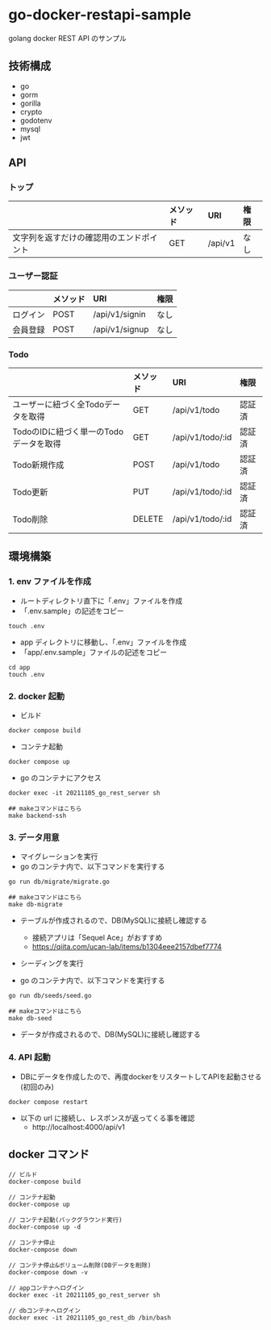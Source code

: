 # go-docker-restapi-sample

golang docker REST API のサンプル

## 技術構成

- go
- gorm
- gorilla
- crypto
- godotenv
- mysql
- jwt

## API

### トップ

|                                          | メソッド | URI     | 権限 |
| :--------------------------------------- | :------- | :------ | :--- |
| 文字列を返すだけの確認用のエンドポイント | GET      | /api/v1 | なし |

### ユーザー認証

|                                          | メソッド | URI     | 権限 |
| :--------------------------------------- | :------- | :------ | :--- |
| ログイン | POST      | /api/v1/signin | なし |
| 会員登録 | POST      | /api/v1/signup | なし |

### Todo

|                                          | メソッド | URI     | 権限 |
| :--------------------------------------- | :------- | :------ | :--- |
| ユーザーに紐づく全Todoデータを取得 | GET      | /api/v1/todo | 認証済 |
| TodoのIDに紐づく単一のTodoデータを取得  | GET      | /api/v1/todo/:id | 認証済 |
| Todo新規作成  | POST      | /api/v1/todo | 認証済 |
| Todo更新  | PUT      | /api/v1/todo/:id | 認証済 |
| Todo削除  | DELETE      | /api/v1/todo/:id | 認証済 |

## 環境構築

### 1. env ファイルを作成

- ルートディレクトリ直下に「.env」ファイルを作成
- 「.env.sample」の記述をコピー

```
touch .env
```

- app ディレクトリに移動し、「.env」ファイルを作成
- 「app/.env.sample」ファイルの記述をコピー

```
cd app
touch .env
```

### 2. docker 起動

- ビルド

```
docker compose build
```

- コンテナ起動

```
docker compose up
```

- go のコンテナにアクセス

```
docker exec -it 20211105_go_rest_server sh

## makeコマンドはこちら
make backend-ssh
```

### 3. データ用意

- マイグレーションを実行
- go のコンテナ内で、以下コマンドを実行する

```
go run db/migrate/migrate.go

## makeコマンドはこちら
make db-migrate
```

- テーブルが作成されるので、DB(MySQL)に接続し確認する

  - 接続アプリは「Sequel Ace」がおすすめ
  - https://qiita.com/ucan-lab/items/b1304eee2157dbef7774

- シーディングを実行
- go のコンテナ内で、以下コマンドを実行する

```
go run db/seeds/seed.go

## makeコマンドはこちら
make db-seed
```

- データが作成されるので、DB(MySQL)に接続し確認する

### 4. API 起動

- DBにデータを作成したので、再度dockerをリスタートしてAPIを起動させる (初回のみ)

```
docker compose restart
```

- 以下の url に接続し、レスポンスが返ってくる事を確認
  - http://localhost:4000/api/v1

## docker コマンド

```
// ビルド
docker-compose build

// コンテナ起動
docker-compose up

// コンテナ起動(バックグラウンド実行)
docker-compose up -d

// コンテナ停止
docker-compose down

// コンテナ停止&ボリューム削除(DBデータを削除)
docker-compose down -v

// appコンテナへログイン
docker exec -it 20211105_go_rest_server sh

// dbコンテナへログイン
docker exec -it 20211105_go_rest_db /bin/bash

```
